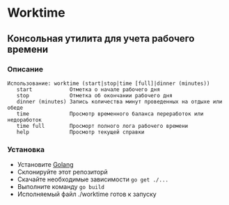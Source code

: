 # Worktime
## Консольная утилита для учета рабочего времени

### Описание
```
Использование: worktime (start|stop|time [full]|dinner (minutes))
   start            Отметка о начале рабочего дня
   stop             Отметка об окончании рабочего дня
   dinner (minutes) Запись количества минут проведенных на отдыхе или обеде
   time             Просмотр временного баланса переработок или недоработок
   time full        Просморт полного лога рабочего времени
   help             Просмотр текущей справки
```

### Установка
* Установите [Golang](https://golang.org/doc/install)
* Склонируйте этот репозиторй
* Скачайте необходимые зависимости `go get ./...`
* Выполните команду `go build`
* Исполняемый файл ./worktime готов к запуску

